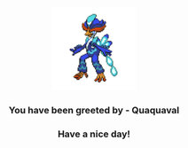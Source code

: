 <p align="center">
            <img src="https://raw.githubusercontent.com/PokeAPI/sprites/master/sprites/pokemon/914.png" width="150" height="150">
          </p>
          <h3 align="center">You have been greeted by - <b>Quaquaval</b></h3>
          <h3 align="center">Have a nice day!</h3>
        